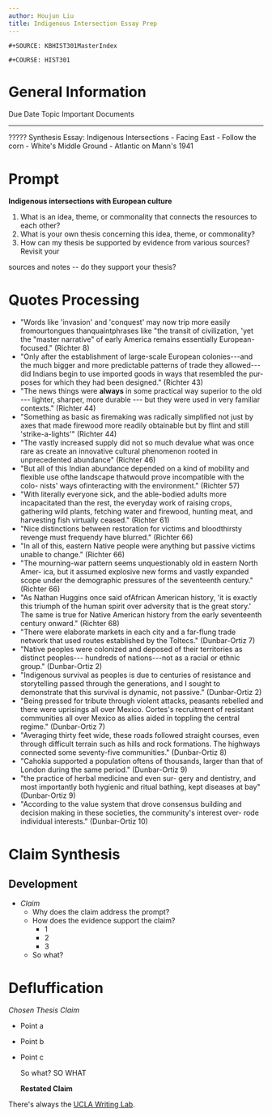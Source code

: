 ```yaml
---
author: Houjun Liu
title: Indigenous Intersection Essay Prep
---
```


```{=org}
#+SOURCE: KBHIST301MasterIndex
```
```{=org}
#+COURSE: HIST301
```
# General Information

  Due Date   Topic                                       Important Documents
  ---------- ------------------------------------------- -----------------------------
  ?????      Synthesis Essay: Indigenous Intersections   \- Facing East
                                                         \- Follow the corn
                                                         \- White\'s Middle Ground
                                                         \- Atlantic on Mann\'s 1941

# Prompt

**Indigenous intersections with European culture**

1.  What is an idea, theme, or commonality that connects the resources
    to each other?
2.  What is your own thesis concerning this idea, theme, or commonality?
3.  How can my thesis be supported by evidence from various sources?
    Revisit your

sources and notes -- do they support your thesis?

# Quotes Processing

-   \"Words like \'invasion\' and \'conquest\' may now trip more easily
    fromourtongues thanquaintphrases like \"the transit of civilization,
    \'yet the "master narrative" of early America remains essentially
    European- focused.\" (Richter 8)
-   \"Only after the establishment of large-scale European
    colonies---and the much bigger and more predictable patterns of
    trade they allowed--- did Indians begin to use imported goods in
    ways that resembled the pur- poses for which they had been
    designed.\" (Richter 43)
-   \"The news things were ****always**** in some practical way superior
    to the old --- lighter, sharper, more durable --- but they were used
    in very familiar contexts.\" (Richter 44)
-   \"Something as basic as firemaking was radically simplified not just
    by axes that made firewood more readily obtainable but by flint and
    still \'strike-a-lights\'\" (Richter 44)
-   \"The vastly increased supply did not so much devalue what was once
    rare as create an innovative cultural phenomenon rooted in
    unprecedented abundance\" (Richter 46)
-   \"But all of this Indian abundance depended on a kind of mobility
    and flexible use ofthe landscape thatwould prove incompatible with
    the colo- nists' ways ofinteracting with the environment.\"
    (Richter 57)
-   \"With literally everyone sick, and the able-bodied adults more
    incapacitated than the rest, the everyday work of raising crops,
    gathering wild plants, fetching water and firewood, hunting meat,
    and harvesting fish virtually ceased.\" (Richter 61)
-   \"Nice distinctions between restoration for victims and bloodthirsty
    revenge must frequendy have blurred.\" (Richter 66)
-   \"In all of this, eastern Native people were anything but passive
    victims unable to change.\" (Richter 66)
-   \"The mourning-war pattern seems unquestionably old in eastern North
    Amer- ica, but it assumed explosive new forms and vastly expanded
    scope under the demographic pressures of the seventeenth century.\"
    (Richter 66)
-   \"As Nathan Huggins once said ofAfrican American history, \'it is
    exactly this triumph of the human spirit over adversity that is the
    great story.\' The same is true for Native American history from the
    early seventeenth century onward.\" (Richter 68)
-   \"There were elaborate markets in each city and a far-flung trade
    network that used routes established by the Toltecs.\"
    (Dunbar-Ortiz 7)
-   \"Native peoples were colonized and deposed of their territories as
    distinct peoples--- hundreds of nations---not as a racial or ethnic
    group.\" (Dunbar-Ortiz 2)
-   \"Indigenous survival as peoples is due to centuries of resistance
    and storytelling passed through the generations, and I sought to
    demonstrate that this survival is dynamic, not passive.\"
    (Dunbar-Ortiz 2)
-   \"Being pressed for tribute through violent attacks, peasants
    rebelled and there were uprisings all over Mexico. Cortes's
    recruitment of resistant communities all over Mexico as allies aided
    in toppling the central regime.\" (Dunbar-Ortiz 7)
-   \"Averaging thirty feet wide, these roads followed straight courses,
    even through difficult terrain such as hills and rock formations.
    The highways connected some seventy-five communities.\"
    (Dunbar-Ortiz 8)
-   \"Cahokia supported a population oftens of thousands, larger than
    that of London during the same period.\" (Dunbar-Ortiz 9)
-   \"the practice of herbal medicine and even sur- gery and dentistry,
    and most importantly both hygienic and ritual bathing, kept diseases
    at bay\" (Dunbar-Ortiz 9)
-   \"According to the value system that drove consensus building and
    decision making in these societies, the community's interest over-
    rode individual interests.\" (Dunbar-Ortiz 10)

# Claim Synthesis

## Development

-   *Claim*
    -   Why does the claim address the prompt?
    -   How does the evidence support the claim?
        -   1
        -   2
        -   3
    -   So what?

# Defluffication

*Chosen Thesis Claim*

-   Point a

-   Point b

-   Point c

    So what? SO WHAT

    **Restated Claim**

There\'s always the [UCLA Writing
Lab](https://wp.ucla.edu/wp-content/uploads/2016/01/UWC_handouts_What-How-So-What-Thesis-revised-5-4-15-RZ.pdf).
